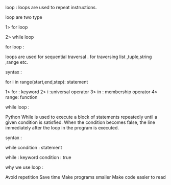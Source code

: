 loop :  loops are used to repeat instructions.

loop are two type 

1> for loop 

2> while loop 


for loop :

loops are used for sequential traversal . for traversing list ,tuple,string ,range etc.

syntax :

for  i in range(start,end,step):
     statement 


1> for : keyword
2> i  :universal  operator 
3> in : membership operator 
4> range: function 


while loop :

Python While   is used to execute a block of statements repeatedly until a given condition is satisfied. When the condition becomes false, the line immediately after the loop in the program is executed.

syntax :

while condition :
    statement 

while : keyword 
condition : true 


why we use loop :

Avoid repetition
Save time
Make programs smaller
Make code easier to read





































































































